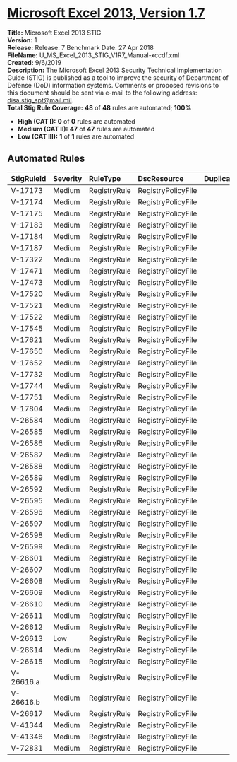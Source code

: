 # [Microsoft Excel 2013, Version 1.7](https://github.com/Microsoft/PowerStig/wiki/Office-Excel2013-1.7)

**Title:** Microsoft Excel 2013 STIG  
**Version:** 1  
**Release:** Release: 7 Benchmark Date: 27 Apr 2018  
**FileName:** U_MS_Excel_2013_STIG_V1R7_Manual-xccdf.xml  
**Created:** 9/6/2019  
**Description:** The Microsoft Excel 2013 Security Technical Implementation Guide (STIG) is published as a tool to improve the security of Department of Defense (DoD) information systems. Comments or proposed revisions to this document should be sent via e-mail to the following address: disa.stig_spt@mail.mil.  
**Total Stig Rule Coverage:** **48** of **48** rules are automated; **100%**

* **High (CAT I):** **0** of **0** rules are automated
* **Medium (CAT II):** **47** of **47** rules are automated
* **Low (CAT III):** **1** of **1** rules are automated

## Automated Rules

| StigRuleId | Severity | RuleType | DscResource | DuplicateOf |
| :---- | :---- | :---- | :---- | :---- |
| V-17173 | Medium | RegistryRule | RegistryPolicyFile |  |
| V-17174 | Medium | RegistryRule | RegistryPolicyFile |  |
| V-17175 | Medium | RegistryRule | RegistryPolicyFile |  |
| V-17183 | Medium | RegistryRule | RegistryPolicyFile |  |
| V-17184 | Medium | RegistryRule | RegistryPolicyFile |  |
| V-17187 | Medium | RegistryRule | RegistryPolicyFile |  |
| V-17322 | Medium | RegistryRule | RegistryPolicyFile |  |
| V-17471 | Medium | RegistryRule | RegistryPolicyFile |  |
| V-17473 | Medium | RegistryRule | RegistryPolicyFile |  |
| V-17520 | Medium | RegistryRule | RegistryPolicyFile |  |
| V-17521 | Medium | RegistryRule | RegistryPolicyFile |  |
| V-17522 | Medium | RegistryRule | RegistryPolicyFile |  |
| V-17545 | Medium | RegistryRule | RegistryPolicyFile |  |
| V-17621 | Medium | RegistryRule | RegistryPolicyFile |  |
| V-17650 | Medium | RegistryRule | RegistryPolicyFile |  |
| V-17652 | Medium | RegistryRule | RegistryPolicyFile |  |
| V-17732 | Medium | RegistryRule | RegistryPolicyFile |  |
| V-17744 | Medium | RegistryRule | RegistryPolicyFile |  |
| V-17751 | Medium | RegistryRule | RegistryPolicyFile |  |
| V-17804 | Medium | RegistryRule | RegistryPolicyFile |  |
| V-26584 | Medium | RegistryRule | RegistryPolicyFile |  |
| V-26585 | Medium | RegistryRule | RegistryPolicyFile |  |
| V-26586 | Medium | RegistryRule | RegistryPolicyFile |  |
| V-26587 | Medium | RegistryRule | RegistryPolicyFile |  |
| V-26588 | Medium | RegistryRule | RegistryPolicyFile |  |
| V-26589 | Medium | RegistryRule | RegistryPolicyFile |  |
| V-26592 | Medium | RegistryRule | RegistryPolicyFile |  |
| V-26595 | Medium | RegistryRule | RegistryPolicyFile |  |
| V-26596 | Medium | RegistryRule | RegistryPolicyFile |  |
| V-26597 | Medium | RegistryRule | RegistryPolicyFile |  |
| V-26598 | Medium | RegistryRule | RegistryPolicyFile |  |
| V-26599 | Medium | RegistryRule | RegistryPolicyFile |  |
| V-26601 | Medium | RegistryRule | RegistryPolicyFile |  |
| V-26607 | Medium | RegistryRule | RegistryPolicyFile |  |
| V-26608 | Medium | RegistryRule | RegistryPolicyFile |  |
| V-26609 | Medium | RegistryRule | RegistryPolicyFile |  |
| V-26610 | Medium | RegistryRule | RegistryPolicyFile |  |
| V-26611 | Medium | RegistryRule | RegistryPolicyFile |  |
| V-26612 | Medium | RegistryRule | RegistryPolicyFile |  |
| V-26613 | Low | RegistryRule | RegistryPolicyFile |  |
| V-26614 | Medium | RegistryRule | RegistryPolicyFile |  |
| V-26615 | Medium | RegistryRule | RegistryPolicyFile |  |
| V-26616.a | Medium | RegistryRule | RegistryPolicyFile |  |
| V-26616.b | Medium | RegistryRule | RegistryPolicyFile |  |
| V-26617 | Medium | RegistryRule | RegistryPolicyFile |  |
| V-41344 | Medium | RegistryRule | RegistryPolicyFile |  |
| V-41346 | Medium | RegistryRule | RegistryPolicyFile |  |
| V-72831 | Medium | RegistryRule | RegistryPolicyFile |  |
